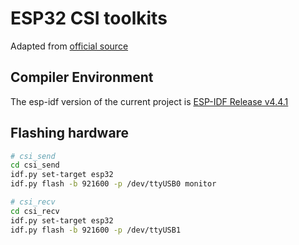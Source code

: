 # ESP32 CSI toolkits

Adapted from [official source](https://github.com/espressif/esp-csi)

## Compiler Environment

The esp-idf version of the current project is [ESP-IDF Release v4.4.1](https://github.com/espressif/esp-idf/releases/tag/v4.4.1)

## Flashing hardware

```bash
# csi_send
cd csi_send
idf.py set-target esp32
idf.py flash -b 921600 -p /dev/ttyUSB0 monitor

# csi_recv
cd csi_recv
idf.py set-target esp32
idf.py flash -b 921600 -p /dev/ttyUSB1
```
